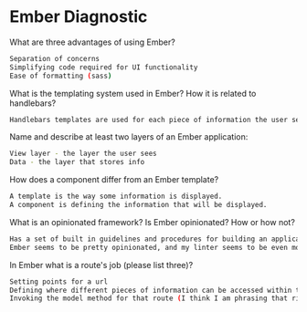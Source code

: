 # Ember Diagnostic

What are three advantages of using Ember?

```sh
Separation of concerns
Simplifying code required for UI functionality
Ease of formatting (sass)
```

What is the templating system used in Ember? How it is related to
handlebars?

```sh
Handlebars templates are used for each piece of information the user sees
```

Name and describe at least two layers of an Ember application:

```sh
View layer - the layer the user sees
Data - the layer that stores info
```

How does a component differ from an Ember template?

```sh
A template is the way some information is displayed.
A component is defining the information that will be displayed.
```

What is an opinionated framework? Is Ember opinionated? How or how not?

```sh
Has a set of built in guidelines and procedures for building an application.
Ember seems to be pretty opinionated, and my linter seems to be even more opinionated about its use of semi-colons.
```

In Ember what is a route's job (please list three)?

```sh
Setting points for a url
Defining where different pieces of information can be accessed within the ui
Invoking the model method for that route (I think I am phrasing that right)
```
